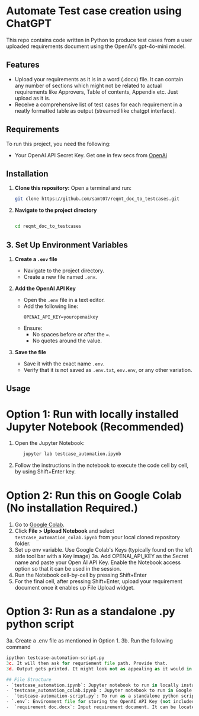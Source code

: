 # Automate Test case creation using ChatGPT
This repo contains code written in Python to produce test cases from a user uploaded requirements document using the OpenAI's gpt-4o-mini model.

## Features
- Upload your requirements as it is in a word (.docx) file. It can contain any number of sections which might not be related to actual requirements like Approvers, Table of contents, Appendix etc. Just upload as it is.
- Receive a comprehensive list of test cases for each requirement in a neatly formatted table as output (streamed like chatgpt interface).
  
## Requirements
To run this project, you need the following:
- Your OpenAI API Secret Key. Get one in few secs from [OpenAi](https://platform.openai.com/settings/organization/api-keys)

## Installation

1. **Clone this repository:**
   Open a terminal and run:
   ```bash
   git clone https://github.com/samt07/reqmt_doc_to_testcases.git

2. **Navigate to the project directory**
    ```bash

    cd reqmt_doc_to_testcases

## 3. Set Up Environment Variables  

1. **Create a `.env` file**  
   - Navigate to the project directory.  
   - Create a new file named `.env`.  

2. **Add the OpenAI API Key**  
   - Open the `.env` file in a text editor.  
   - Add the following line:  
     ```env
     OPENAI_API_KEY=youropenaikey
     ```
   - Ensure:  
     - No spaces before or after the `=`.  
     - No quotes around the value.  

3. **Save the file**  
   - Save it with the exact name `.env`.  
   - Verify that it is not saved as `.env.txt`, `env.env`, or any other variation.  

## Usage
# Option 1: Run with locally installed Jupyter Notebook (Recommended)
   1. Open the Jupyter Notebook:
       ```bash
          jupyter lab testcase_automation.ipynb
   2. Follow the instructions in the notebook to execute the code cell by cell, by using Shift+Enter key.

# Option 2: Run this on Google Colab (No installation Required.)

   1. Go to [Google Colab](https://colab.research.google.com/).  
   2. Click **File > Upload Notebook** and select `testcase_automation_colab.ipynb` from your local cloned repository folder.
   3. Set up env variable. Use Google Colab's Keys (typically found on the left side tool bar with a Key image)
      3a. Add OPENAI_API_KEY as the Secret name and paste your Open AI API Key. Enable the Notebook access option so that it can be used in the session.  
   4. Run the Notebook cell-by-cell by pressing Shift+Enter
   5. For the final cell, after pressing Shift+Enter, upload your requirement document once it enables up File Upload widget.

# Option 3: Run as a standalone .py python script
   3a. Create a .env file as mentioned in Option 1.
   3b. Run the following command
   ```python
   ipython testcase-automation-script.py
   3c. It will then ask for requriement file path. Provide that.
   3d. Output gets printed. It might look not as appealing as it would in Jupyter notebook, but that can be refined if needed.

## File Structure
- `testcase_automation.ipynb`: Jupyter notebook to run in locally installed jupyter lab.
- `testcase_automation_colab.ipynb`: Jupyter notebook to run in Google Colab.
-  `testcase-automation-script.py`: To run as a standalone python script locally
- `.env`: Environment file for storing the OpenAI API Key (not included in the repository).
-  `requirement doc.docx`: Input requirement document. It can be located anywhere but the code only supports .docx files currently.


































